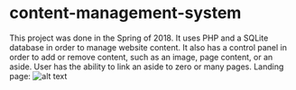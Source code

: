 # content-management-system
This project was done in the Spring of 2018. It uses PHP and a SQLite database in order to manage website content. It also has a control panel in order to add or remove content, such as an image, page content, or an aside. User has the ability to link an aside to zero or many pages.
Landing page: 
![alt text](https://raw.githubusercontent.com/username/content-management-system/master/landing_page.png)

